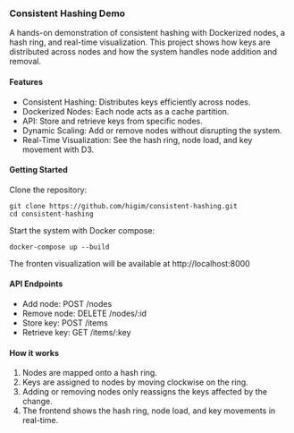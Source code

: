 ### Consistent Hashing Demo

A hands-on demonstration of consistent hashing with Dockerized nodes, a hash ring, and real-time visualization. This project shows how keys are distributed across nodes and how the system handles node addition and removal.

#### Features

- Consistent Hashing: Distributes keys efficiently across nodes.
- Dockerized Nodes: Each node acts as a cache partition.
- API: Store and retrieve keys from specific nodes.
- Dynamic Scaling: Add or remove nodes without disrupting the system.
- Real-Time Visualization: See the hash ring, node load, and key movement with D3.

#### Getting Started

Clone the repository:

```
git clone https://github.com/higim/consistent-hashing.git
cd consistent-hashing
```

Start the system with Docker compose:

```docker-compose up --build```

The fronten visualization will be available at http://localhost:8000

#### API Endpoints

- Add node: POST /nodes
- Remove node: DELETE /nodes/:id
- Store key: POST /items
- Retrieve key: GET /items/:key

#### How it works

1. Nodes are mapped onto a hash ring.
2. Keys are assigned to nodes by moving clockwise on the ring.
3. Adding or removing nodes only reassigns the keys affected by the change.
4. The frontend shows the hash ring, node load, and key movements in real-time.
